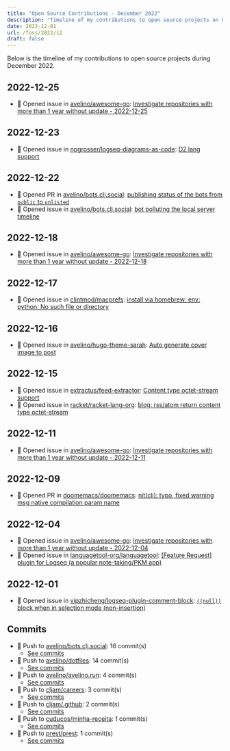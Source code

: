 ```yaml
---
title: "Open Source Contributions - December 2022"
description: "Timeline of my contributions to open source projects on GitHub during December 2022."
date: 2022-12-01
url: /foss/2022/12
draft: false
---
```


Below is the timeline of my contributions to open source projects during December 2022.

## 2022-12-25

- 🐛 Opened issue in [avelino/awesome-go](https://github.com/avelino/awesome-go): [Investigate repositories with more than 1 year without update - 2022-12-25](https://github.com/avelino/awesome-go/issues/4662)

## 2022-12-23

- 🐛 Opened issue in [npgrosser/logseq-diagrams-as-code](https://github.com/npgrosser/logseq-diagrams-as-code): [D2 lang support](https://github.com/npgrosser/logseq-diagrams-as-code/issues/12)

## 2022-12-22

- 🔀 Opened PR in [avelino/bots.clj.social](https://github.com/avelino/bots.clj.social): [publishing status of the bots from `public` to `unlisted`](https://github.com/avelino/bots.clj.social/pull/15)
- 🐛 Opened issue in [avelino/bots.clj.social](https://github.com/avelino/bots.clj.social): [bot polluting the local server timeline](https://github.com/avelino/bots.clj.social/issues/14)

## 2022-12-18

- 🐛 Opened issue in [avelino/awesome-go](https://github.com/avelino/awesome-go): [Investigate repositories with more than 1 year without update - 2022-12-18](https://github.com/avelino/awesome-go/issues/4650)

## 2022-12-17

- 🐛 Opened issue in [clintmod/macprefs](https://github.com/clintmod/macprefs): [install via homebrew: env: python: No such file or directory](https://github.com/clintmod/macprefs/issues/20)

## 2022-12-16

- 🐛 Opened issue in [avelino/hugo-theme-sarah](https://github.com/avelino/hugo-theme-sarah): [Auto generate cover image to post ](https://github.com/avelino/hugo-theme-sarah/issues/82)

## 2022-12-15

- 🐛 Opened issue in [extractus/feed-extractor](https://github.com/extractus/feed-extractor): [Content type octet-stream support](https://github.com/extractus/feed-extractor/issues/72)
- 🐛 Opened issue in [racket/racket-lang-org](https://github.com/racket/racket-lang-org): [blog: rss/atom return content type octet-stream](https://github.com/racket/racket-lang-org/issues/235)

## 2022-12-11

- 🐛 Opened issue in [avelino/awesome-go](https://github.com/avelino/awesome-go): [Investigate repositories with more than 1 year without update - 2022-12-11](https://github.com/avelino/awesome-go/issues/4638)

## 2022-12-09

- 🔀 Opened PR in [doomemacs/doomemacs](https://github.com/doomemacs/doomemacs): [nit(cli): typo, fixed warning msg native compilation param name](https://github.com/doomemacs/doomemacs/pull/6988)

## 2022-12-04

- 🐛 Opened issue in [avelino/awesome-go](https://github.com/avelino/awesome-go): [Investigate repositories with more than 1 year without update - 2022-12-04](https://github.com/avelino/awesome-go/issues/4632)
- 🐛 Opened issue in [languagetool-org/languagetool](https://github.com/languagetool-org/languagetool): [[Feature Request] plugin for Logseq (a popular note-taking/PKM app)](https://github.com/languagetool-org/languagetool/issues/7521)

## 2022-12-01

- 🐛 Opened issue in [vipzhicheng/logseq-plugin-comment-block](https://github.com/vipzhicheng/logseq-plugin-comment-block): [`((null))` block when in selection mode (non-insertion) ](https://github.com/vipzhicheng/logseq-plugin-comment-block/issues/12)

## Commits

- 🔨 Push to [avelino/bots.clj.social](https://github.com/avelino/bots.clj.social): 16 commit(s)
  - [See commits](https://github.com/avelino/bots.clj.social/commits?author=avelino&since=2022-12-01T00:00:00Z&until=2022-12-31T23:59:59Z)
- 🔨 Push to [avelino/dotfiles](https://github.com/avelino/dotfiles): 14 commit(s)
  - [See commits](https://github.com/avelino/dotfiles/commits?author=avelino&since=2022-12-01T00:00:00Z&until=2022-12-31T23:59:59Z)
- 🔨 Push to [avelino/avelino.run](https://github.com/avelino/avelino.run): 4 commit(s)
  - [See commits](https://github.com/avelino/avelino.run/commits?author=avelino&since=2022-12-01T00:00:00Z&until=2022-12-31T23:59:59Z)
- 🔨 Push to [cljam/careers](https://github.com/cljam/careers): 3 commit(s)
  - [See commits](https://github.com/cljam/careers/commits?author=avelino&since=2022-12-01T00:00:00Z&until=2022-12-31T23:59:59Z)
- 🔨 Push to [cljam/.github](https://github.com/cljam/.github): 2 commit(s)
  - [See commits](https://github.com/cljam/.github/commits?author=avelino&since=2022-12-01T00:00:00Z&until=2022-12-31T23:59:59Z)
- 🔨 Push to [cuducos/minha-receita](https://github.com/cuducos/minha-receita): 1 commit(s)
  - [See commits](https://github.com/cuducos/minha-receita/commits?author=avelino&since=2022-12-01T00:00:00Z&until=2022-12-31T23:59:59Z)
- 🔨 Push to [prest/prest](https://github.com/prest/prest): 1 commit(s)
  - [See commits](https://github.com/prest/prest/commits?author=avelino&since=2022-12-01T00:00:00Z&until=2022-12-31T23:59:59Z)

